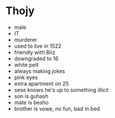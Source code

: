 Thojy
=====
* male
* IT
* murderer
* used to live in 1522
* friendly with Biiz
* downgraded to 16
* white pelt 
* always making jokes
* pink eyes
* extra apartment on 25
* sese knows he's up to something illicit
* son is guhash
* mate is besho
* brother is vowe, no fun, bad in bed
